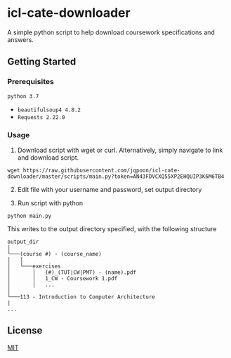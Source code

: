 # icl-cate-downloader
A simple python script to help download coursework specifications and answers.

## Getting Started

### Prerequisites
`python 3.7`
- `beautifulsoup4 4.8.2`
- `Requests 2.22.0`

### Usage
1. Download script with wget or curl. Alternatively, simply navigate to link and download script.

```wget https://raw.githubusercontent.com/jqpoon/icl-cate-downloader/master/scripts/main.py?token=AN43FDVCXQ55XP2EHQUIP3K6M6TB4```

2. Edit file with your username and password, set output directory

3. Run script with python

```python main.py```

This writes to the output directory specified, with the following structure

```
output_dir
│
└───(course #) - (course_name)
│   │
│   └───exercises
│       │   (#)_(TUT|CW|PMT) - (name).pdf
│       │   1_CW - Coursework 1.pdf
│       │   ...
│   
└───113 - Introduction to Computer Architecture
|
...
```


## License
[MIT](https://choosealicense.com/licenses/mit/)
